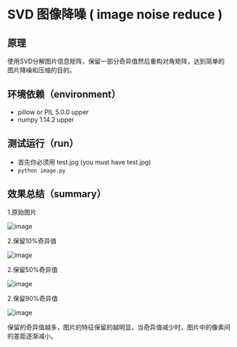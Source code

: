 #  SVD 图像降噪 ( image noise reduce )
## 原理
使用SVD分解图片信息矩阵，保留一部分奇异值然后重构对角矩阵，达到简单的图片降噪和压缩的目的。

## 环境依赖（environment）
- pillow or PIL 5.0.0 upper
- numpy 1.14.2 upper

## 测试运行（run）
- 首先你必须用 test.jpg (you must have test.jpg)
- `python image.py`


## 效果总结（summary）
1.原始图片  

![image]('https://raw.githubusercontent.com/ThomasHuai/CollaborativeFiltering/master/SVD/test/test.jpg')

2.保留10%奇异值

![image]('https://raw.githubusercontent.com/ThomasHuai/CollaborativeFiltering/master/SVD/test/test_10%25.jpg')

2.保留50%奇异值  

![image]('https://raw.githubusercontent.com/ThomasHuai/CollaborativeFiltering/master/SVD/test/test_50%25.jpg')  

2.保留90%奇异值  

![image]('https://raw.githubusercontent.com/ThomasHuai/CollaborativeFiltering/master/SVD/test/test_90%25.jpg')


保留的奇异值越多，图片的特征保留的越明显，当奇异值减少时，图片中的像素间的差距逐渐减小。